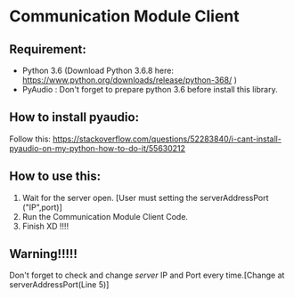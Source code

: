 # Communication Module Client

## Requirement:
- Python 3.6 (Download Python 3.6.8 here: https://www.python.org/downloads/release/python-368/ )
- PyAudio : Don't forget to prepare python 3.6 before install this library.

## How to install pyaudio:
Follow this: https://stackoverflow.com/questions/52283840/i-cant-install-pyaudio-on-my-python-how-to-do-it/55630212

## How to use this: 
1. Wait for the server open. [User must setting the serverAddressPort ("IP",port)]
1. Run the Communication Module Client Code.
1. Finish XD !!!!

## Warning!!!!!
Don't forget to check and change *server* IP and Port every time.[Change at serverAddressPort(Line 5)]
 
